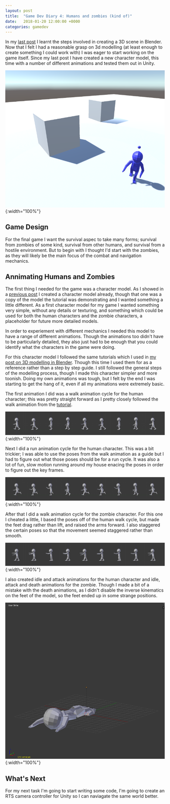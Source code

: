 ```yaml
---
layout: post
title:  "Game Dev Diary 4: Humans and zombies (kind of)"
date:   2018-01-20 12:00:00 +0000
categories: gamedev
---
```


In my [last post][previous-post] I learnt the steps involved in creating a 3D scene in Blender. Now that I felt I had a reasonable grasp on 3d modelling (at least enough to create something I could work with) I was eager to start working on the game itself. Since my last post I have created a new character model, this time with a number of different animations and tested them out in Unity.

![alt text](https://github.com/AerialMantis/aerialmantis.github.io/raw/master/images/game-dev-diary-4/animations-in-unity.png "Human walk animation in Unity"){:width="100%"}

## Game Design

For the final game I want the survival aspec to take many forms; survival from zombies of some kind, survival from other humans, and survival from a hostile environment. But to begin with I thought I'd start with the zombies, as they will likely be the main focus of the combat and navigation mechanics.

## Annimating Humans and Zombies

The first thing I needed for the game was a character model. As I showed in a [previous post][post-on-3d-modelling] I created a character model already, though that one was a copy of the model the tutorial was demonstrating and I wanted something a little different. As a first character model for my game I wanted something very simple, without any details or texturing, and something which could be used for both the human characters and the zombie characters, a placeholder for future more detailed models.

In order to experiement with different mechanics I needed this model to have a range of different animations. Though the animations too didn't have to be particularly detailed, they also just had to be enough that you could identify what the characters in the game were doing.

For this character model I followed the same tutorials which I used in [my post on 3D modelling in Blender][post-on-3d-modelling]. Though this time I used them for as a reference rather than a step by step guide. I still followed the general steps of the modelling process, though I made this character simpler and more toonish. Doing my own animations was tough, but I felt by the end I was starting to get the hang of it, even if all my animations were extremely basic.

The first animation I did was a walk animation cycle for the human character; this was pretty straight forward as I pretty closely followed the walk animation from the [tutorial][animation-tutorial].

![alt text](https://github.com/AerialMantis/aerialmantis.github.io/raw/master/images/game-dev-diary-4/human-walk.png "Human walk animation cycle"){:width="100%"}

Next I did a run animation cycle for the human character. This was a bit trickier; I was able to use the poses from the walk animation as a guide but I had to figure out what those poses should be for a run cycle. It was also a lot of fun, slow motion running around my house enacing the poses in order to figure out the key frames.

![alt text](https://github.com/AerialMantis/aerialmantis.github.io/raw/master/images/game-dev-diary-4/human-run.png "Human run animation cycle"){:width="100%"}

After that I did a walk animation cycle for the zombie character. For this one I cheated a little, I based the poses off of the human walk cycle, but made the feet drag rather than lift, and raised the arms forward. I also staggered the certain poses so that the movement seemed staggered rather than smooth.

![alt text](https://github.com/AerialMantis/aerialmantis.github.io/raw/master/images/game-dev-diary-4/zombie-walk.png "Zombie walk animation cycle"){:width="100%"}

I also created idle and attack animations for the human character and idle, attack and death animations for the zombie. Though I made a bit of a mistake with the death animations, as I didn't disable the inverse kinematics on the feet of the model, so the feet ended up in some strange positions.

![alt text](https://github.com/AerialMantis/aerialmantis.github.io/raw/master/images/game-dev-diary-4/human-die.png "Human death animation"){:width="100%"}

## What's Next

For my next task I'm going to start writing some code, I'm going to create an RTS camera controller for Unity so I can naviagate the same world better.

[previous-post]: http://www.aerialmantis.co.uk/blog/2017/11/17/game-dev-diary-3/
[post-on-3d-modelling]: http://www.aerialmantis.co.uk/blog/2017/04/16/game-dev-diary-2/
[animation-tutorial]: https://www.youtube.com/watch?v=DuUWxUitJos